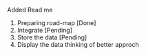 Added Read me
1. Preparing road-map [Done]
2. Integrate [Pending]
3. Store the data [Pending]
4. Display the data thinking of better approch

   
